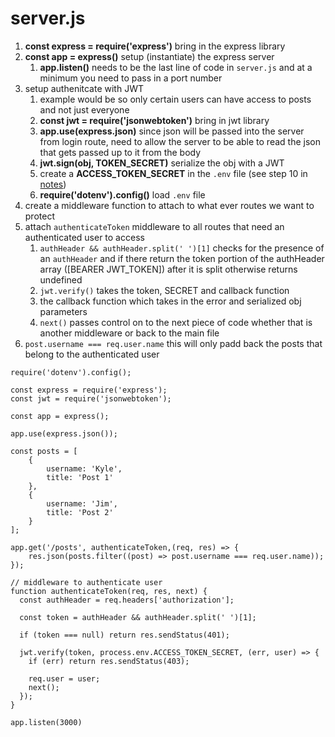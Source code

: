 # server.js

1. **const express = require('express')** bring in the express library
2. **const app = express()** setup (instantiate) the express server
   1. **app.listen(<PORT>)** needs to be the last line of code in `server.js` and at a minimum you need to pass in a port number
3. setup authenitcate with JWT
   1. example would be so only certain users can have access to posts and not just everyone
   1. **const jwt = require('jsonwebtoken')** bring in jwt library
   1. **app.use(express.json)** since json will be passed into the server from login route, need to allow the server to be able to read the json that gets passed up to it from the body
   1. **jwt.sign(obj, TOKEN_SECRET)** serialize the obj with a JWT
   1. create a **ACCESS_TOKEN_SECRET** in the `.env` file (see step 10 in [notes](/readme.md))
   1. **require('dotenv').config()** load `.env` file
4. create a middleware function to attach to what ever routes we want to protect
5. attach `authenticateToken` middleware to all routes that need an authenticated user to access
   1. `authHeader && authHeader.split(' ')[1]` checks for the presence of an `authHeader` and if there return the token portion of the authHeader array ([BEARER JWT_TOKEN]) after it is split otherwise returns undefined
   1. `jwt.verify()` takes the token, SECRET and callback function
   1. the callback function which takes in the error and serialized obj parameters
   1. `next()` passes control on to the next piece of code whether that is another middleware or back to the main file
6. `post.username === req.user.name` this will only padd back the posts that belong to the authenticated user

```nodejs
require('dotenv').config();

const express = require('express');
const jwt = require('jsonwebtoken');

const app = express();

app.use(express.json());

const posts = [
    {
        username: 'Kyle',
        title: 'Post 1'
    },
    {
        username: 'Jim',
        title: 'Post 2'
    }
];

app.get('/posts', authenticateToken,(req, res) => {
    res.json(posts.filter((post) => post.username === req.user.name));
});

// middleware to authenticate user
function authenticateToken(req, res, next) {
  const authHeader = req.headers['authorization'];

  const token = authHeader && authHeader.split(' ')[1];

  if (token === null) return res.sendStatus(401);

  jwt.verify(token, process.env.ACCESS_TOKEN_SECRET, (err, user) => {
    if (err) return res.sendStatus(403);

    req.user = user;
    next();
  });
}

app.listen(3000)
```
